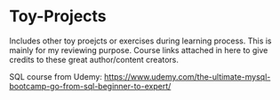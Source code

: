# Toy-Projects
Includes other toy proejcts or exercises during learning process. This is mainly for my reviewing purpose.
Course links attached in here to give credits to these great author/content creators.

SQL course from Udemy: https://www.udemy.com/the-ultimate-mysql-bootcamp-go-from-sql-beginner-to-expert/

